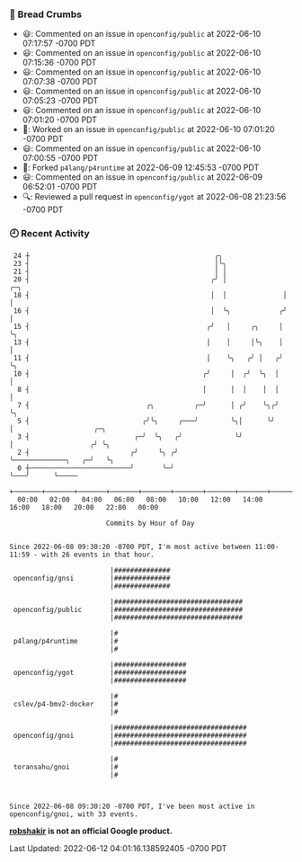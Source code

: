 ### 🍞 Bread Crumbs

 * 😃: Commented on an issue in `openconfig/public` at 2022-06-10 07:17:57 -0700 PDT
 * 😃: Commented on an issue in `openconfig/public` at 2022-06-10 07:15:36 -0700 PDT
 * 😃: Commented on an issue in `openconfig/public` at 2022-06-10 07:07:38 -0700 PDT
 * 😃: Commented on an issue in `openconfig/public` at 2022-06-10 07:05:23 -0700 PDT
 * 😃: Commented on an issue in `openconfig/public` at 2022-06-10 07:01:20 -0700 PDT
 * 👀: Worked on an issue in `openconfig/public` at 2022-06-10 07:01:20 -0700 PDT
 * 😃: Commented on an issue in `openconfig/public` at 2022-06-10 07:00:55 -0700 PDT
 * 🍴: Forked `p4lang/p4runtime` at 2022-06-09 12:45:53 -0700 PDT
 * 😃: Commented on an issue in `openconfig/public` at 2022-06-09 06:52:01 -0700 PDT
 * 🔍: Reviewed a pull request in  `openconfig/ygot` at 2022-06-08 21:23:56 -0700 PDT

### 🕘 Recent Activity
```
 24 ┼                                              ╭╮
 23 ┤                                              │╰╮
 21 ┤                                              │ │
 20 ┤                                             ╭╯ │              ╭─╮
 18 ┤                                             │  │              │ │
 16 ┤                                             │  ╰╮            ╭╯ │
 15 ┤                                            ╭╯   │     ╭╮     │  ╰╮
 13 ┤                                            │    │     │╰╮    │   │
 11 ┤                                            │    ╰╮   ╭╯ │   ╭╯   ╰╮
 10 ┤                                           ╭╯     │  ╭╯  ╰╮  │     │
  8 ┤                                           │      │  │    │  │     │
  7 ┤                             ╭╮          ╭─╯      │ ╭╯    ╰╮╭╯     ╰╮
  5 ┤                            ╭╯╰╮     ╭───╯        ╰╮│      ╰╯       │                    ╭─╮
  3 ┤                          ╭─╯  ╰╮   ╭╯             ╰╯               │                   ╭╯ ╰╮
  2 ┤                         ╭╯     ╰╮ ╭╯                               ╰─────────────╮   ╭─╯   ╰╮
  0 ┼─────────────────────────╯       ╰─╯                                              ╰───╯      ╰─────
    +───────+───────+───────+───────+───────+───────+───────+───────+───────+───────+───────+───────+────
  00:00   02:00   04:00   06:00   08:00   10:00   12:00   14:00   16:00   18:00   20:00   22:00   00:00   

						Commits by Hour of Day


Since 2022-06-08 09:30:20 -0700 PDT, I'm most active between 11:00-11:59 - with 26 events in that hour.

```



```
                         |##############
 openconfig/gnsi         |##############
                         |##############

                         |################################
 openconfig/public       |################################
                         |################################

                         |#
 p4lang/p4runtime        |#
                         |#

                         |##################
 openconfig/ygot         |##################
                         |##################

                         |#
 cslev/p4-bmv2-docker    |#
                         |#

                         |#################################
 openconfig/gnoi         |#################################
                         |#################################

                         |#
 toransahu/gnoi          |#
                         |#



Since 2022-06-08 09:30:20 -0700 PDT, I've been most active in openconfig/gnoi, with 33 events.

```
**[robshakir](mailto:robjs@google.com) is not an official Google product.**  


Last Updated: 2022-06-12 04:01:16.138592405 -0700 PDT
